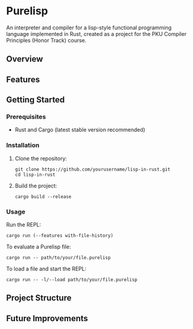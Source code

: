 # Purelisp

An interpreter and compiler for a lisp-style functional programming language implemented in Rust, created as a project for the PKU Compiler Principles (Honor Track) course.

## Overview

## Features

## Getting Started

### Prerequisites

- Rust and Cargo (latest stable version recommended)

### Installation

1. Clone the repository:
   ```
   git clone https://github.com/yourusername/lisp-in-rust.git
   cd lisp-in-rust
   ```

2. Build the project:
   ```
   cargo build --release
   ```

### Usage

Run the REPL:
```
cargo run (--features with-file-history)
```

To evaluate a Purelisp file:
```
cargo run -- path/to/your/file.purelisp
```

To load a file and start the REPL: 
```
cargo run -- -l/--load path/to/your/file.purelisp
```

## Project Structure


## Future Improvements
